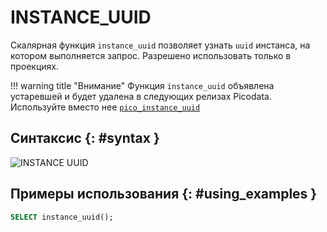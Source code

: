 # INSTANCE_UUID

Скалярная функция `instance_uuid` позволяет узнать `uuid` инстанса, на котором
выполняется запрос. Разрешено использовать только в проекциях.

!!! warning title "Внимание"
    Функция `instance_uuid` объявлена
    устаревшей и будет удалена в следующих релизах Picodata. Используйте
    вместо нее [`pico_instance_uuid`](pico_instance_uuid.md)

## Синтаксис {: #syntax }

![INSTANCE UUID](../../images/ebnf/instance_uuid.svg)

## Примеры использования {: #using_examples }

```sql
SELECT instance_uuid();
```
